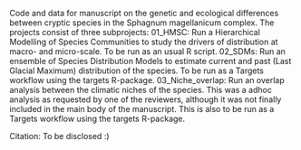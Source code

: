 Code and data for manuscript on the genetic and ecological differences between cryptic species in the Sphagnum magellanicum complex.
The projects consist of three subprojects:
01_HMSC: Run a Hierarchical Modelling of Species Communities to study the drivers of distribution at macro- and micro-scale. To be run as an usual R script.
02_SDMs: Run an ensemble of Species Distribution Models to estimate current and past (Last Glacial Maximum) distribution of the species. To be run as a Targets workflow using the targets R-package.
03_Niche_overlap: Run an overlap analysis between the climatic niches of the species. This was a adhoc analysis as requested by one of the reviewers, although it was not finally included in the main body of the manuscript. This is also to be run as a Targets workflow using the targets R-package.

Citation: To be disclosed :)
